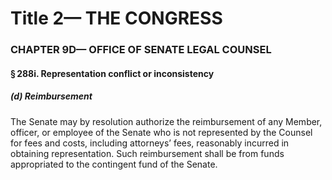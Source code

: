 
# Title 2— THE CONGRESS
### CHAPTER 9D— OFFICE OF SENATE LEGAL COUNSEL
#### § 288i. Representation conflict or inconsistency
##### (d) Reimbursement

The Senate may by resolution authorize the reimbursement of any Member, officer, or employee of the Senate who is not represented by the Counsel for fees and costs, including attorneys’ fees, reasonably incurred in obtaining representation. Such reimbursement shall be from funds appropriated to the contingent fund of the Senate.
